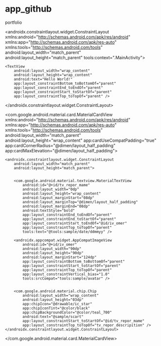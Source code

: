 # app_github
portfolio
<?xml version="1.0" encoding="utf-8"?>
<androidx.constraintlayout.widget.ConstraintLayout xmlns:android="http://schemas.android.com/apk/res/android"
    xmlns:app="http://schemas.android.com/apk/res-auto"
    xmlns:tools="http://schemas.android.com/tools"
    android:layout_width="match_parent"
    android:layout_height="match_parent"
    tools:context=".MainActivity">

    <TextView
        android:layout_width="wrap_content"
        android:layout_height="wrap_content"
        android:text="Hello World!"
        app:layout_constraintBottom_toBottomOf="parent"
        app:layout_constraintEnd_toEndOf="parent"
        app:layout_constraintStart_toStartOf="parent"
        app:layout_constraintTop_toTopOf="parent" />

</androidx.constraintlayout.widget.ConstraintLayout>
<?xml version="1.0" encoding="utf-8"?>
<com.google.android.material.card.MaterialCardView xmlns:android="http://schemas.android.com/apk/res/android"
    xmlns:app="http://schemas.android.com/apk/res-auto"
    xmlns:tools="http://schemas.android.com/tools"
    android:layout_width="match_parent"
    android:layout_height="wrap_content"
    app:cardUseCompatPadding="true"
    app:cardCornerRadius="@dimen/layout_half_padding"
    app:cardMaxElevation="@dimen/layout_half_padding">

    <androidx.constraintlayout.widget.ConstraintLayout
        android:layout_width="match_parent"
        android:layout_height="match_parent">


        <com.google.android.material.textview.MaterialTextView
            android:id="@+id/tv_repor_mame"
            android:layout_width="0dp"
            android:layout_height="wrap_content"
            android:layout_marginStart="08dp"
            android:layout_marginTop="@dimen/layout_half_padding"
            android:layout_marginEnd="08dp"
            android:textStyle="bold"
            app:layout_constraintEnd_toEndOf="parent"
            app:layout_constraintEnd_toStartOf="parent"
            app:layout_constraintStart_toEndOf="@id/iv_omer"
            app:layout_constraintTop_toTopOf="parent"
            tools:text="@tools:sample/date/ddmmyy" />

        <androidx.appcompat.widget.AppCompatImageView
            android:id="@+id/iv_omer"
            android:layout_width="90dp"
            android:layout_height="90dp"
            android:layout_marginStart="124dp"
            app:layout_constraintBottom_toBottomOf="parent"
            app:layout_constraintStart_toStartOf="parent"
            app:layout_constraintTop_toTopOf="parent"
            app:layout_constraintVertical_bias="1.0"
            tools:srcCompat="tools:sample/avatar" />


        <com.google.android.material.chip.Chip
            android:layout_width="wrap_content"
            android:layout_height="03dp"
            app:chipIcon="@drawable/ic_star"
            app:chipIconTint="@color/black"
            app:chipBackgroundColor="@color/teal_700"
            android:text="@sample/scart"
            app:layout_constraintStart_toStartOf="@id/tv_repor_mame"
            app:layout_constraintTop_toTopOf="tv_repor_descripition" />
    </androidx.constraintlayout.widget.ConstraintLayout>


</com.google.android.material.card.MaterialCardView>
